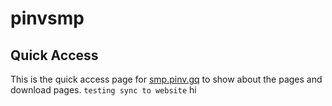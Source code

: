# pinvsmp
## Quick Access
This is the quick access page for [smp.pinv.gq](https://smp.pinv.gq) to show about the pages and download pages.
`testing sync to website` hi
